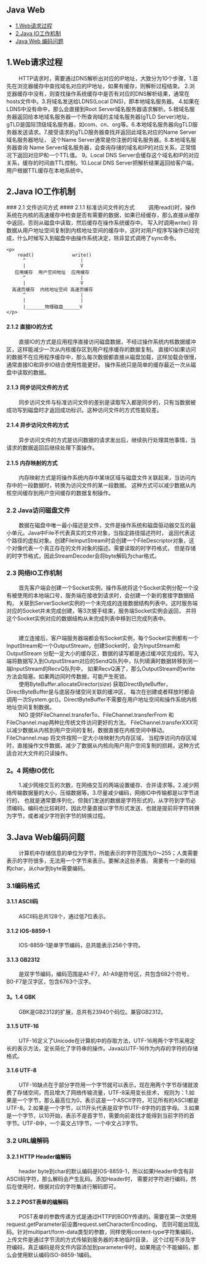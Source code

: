## Java Web
* [1.Web请求过程](#1)
* [2.Java IO工作机制](#2)
* [Java Web 编码问题](#3)

<h2 id="1">1.Web请求过程</h2>
&emsp;&emsp; HTTP请求时，需要通过DNS解析出对应的IP地址，大致分为10个步骤，1.首先在浏览器缓存中查找域名对应的IP地址，如果有缓存，则解析过程结束。
2.浏览器缓存中没有，则查找操作系统缓存中是否有对应的DNS解析结果，通常在hosts文件中。3.将域名发送给LDNS(Local DNS)，即本地域名服务器。
4.如果在LDNS中没有命中，那么会直接到Root Server域名服务器请求解析。5.根域名服务器返回给本地域名服务器一个所查询域的主域名服务器(gTLD Server)地址，
gTLD是国际顶级域名服务器，如com、cn、org等。6.本地域名服务器向gTLD服务器发送请求。7.接受请求的gTLD服务器查找并返回此域名对应的Name Server域名服务器地址，
这个Name Server通常是你注册的域名服务器。8.本地域名服务器查询 Name Server域名服务器，会查询存储的域名和IP的对应关系，正常情况下返回对应IP和一个TTL值。
9。Local DNS Server会缓存这个域名和IP的对应关系，缓存的时间由TTL控制。10.Local DNS Server把解析结果返回给客户端，用户根据TTL缓存在本地系统中。

<h2 id="2">2.Java IO工作机制</h2>
### 2.1 文件访问方式
#### 2.1.1 标准访问文件的方式
&emsp;&emsp; 调用read()时，操作系统在内核的高速缓存中检查是否有需要的数据，如果已经缓存，那么直接从缓存中返回，否则从磁盘中读取，然后缓存在操作系统缓存中。
写入时调用write() 将数据从用户地址空间复制到内核地址空间的缓存中，这时对用户程序写操作已经完成，什么时候写入到磁盘中由操作系统决定，除非显式调用了sync命令。

    <p>
        read()              write()
          ^                    |
          |                    V
       应用缓存  用户空间地址  应用缓存
          ^                    |
          |                    V
      高速页缓存  内核地址空间 高速页缓存      
          ^                    |
          |                    |
          |_______物理磁盘______V
    </p>
    
#### 2.1.2 直接IO的方式
&emsp;&emsp; 直接IO的方式是应用程序直接访问磁盘数据，不经过操作系统内核数据缓冲区，这样能减少一次从内核缓存区到用户程序缓存的数据复制。
直接IO如果访问的数据不在应用程序缓存中，那么每次数据都直接从磁盘加载，这样加载会很慢，通常直接IO和异步IO结合使用性能更好。
操作系统只是简单的缓存最近一次从磁盘中读取的数据。

#### 2.1.3 同步访问文件的方式
&emsp;&emsp; 同步访问文件与标准访问文件的差别是读取写入都是同步的，只有当数据被成功写到磁盘时才返回成功标识。这种访问文件的方式性能较差。

#### 2.1.4 异步访问文件的方式
&emsp;&emsp; 异步访问文件的方式是访问数据的请求发出后，继续执行处理其他事情，当请求的数据返回后继续处理下面操作。

#### 2.1.5 内存映射的方式
&emsp;&emsp; 内存映射方式是将操作系统内存中某块区域与磁盘文件关联起来，当访问内存中的一段数据时，转换为访问文件的某一段数据。
这种方式可以减少数据从内核空间缓存到用户空间缓存的数据复制操作。

### 2.2 Java访问磁盘文件
&emsp;&emsp; 数据在磁盘中唯一最小描述是文件，文件是操作系统和磁盘驱动器交互的最小单元。Java中File不代表真实的文件对象，当指定路径描述符时，
返回代表这个路径的虚拟对象。创建FileInputStream时会创建一个FileDescriptor对象，这个对像代表一个真正存在的文件对象的描述。需要读取的时字符格式，
但是存储的时字节格式，因此StreamDecoder会将byte解码为char格式。

### 2.3 网络IO工作机制
&emsp;&emsp; 首先客户端会创建一个Socket实例，操作系统将这个Socket实例分配一个没有被使用的本地端口号，服务端在接收到请求时，会创建一个新的套接字数据结构，
关联到ServerSocket实例的一个未完成的连接数据结构列表中。这时服务端对应的Socket并未完成创建，等3次握手结束，服务端Socket实例会返回，
并将这个Socket实例对应的数据结构从未完成列表中移到已完成列表中。

<br>
&emsp;&emsp; 建立连接后，客户端服务器端都会有Socket实例，每个Socket实例都有一个InputStream和一个OutputStream，创建Socket时，会为InputStream和OutputStream
分配一定大小的缓存区，数据的读写都是通过缓冲区完成的。写入端将数据写入到OutputStream对应的SendQ队列中，队列填满时数据转移到另一端InputStream的RecvQ队列中，
如果RecvQ满了，那么OutputStream的write方法会阻塞。如果两边同时传数据，可能产生死锁。

<br>
&emsp;&emsp; 使用ByteBuffer.allocateDirector(size) 获取DirectByteBuffer，DirectByteBuffer是与底层存储空间关联的缓冲区，
每次在创建或者释放时都会调用一次System.gc()。DirectByteBuffer不需要在用户地址空间和操作系统内核地址空间复制数据。

<br>
&emsp;&emsp; NIO 提供FileChannel.transferTo、FileChannel.transferFrom 和 FileChannel.map两种比传统文件访问更好的方法。
FileChannel.transferXXX可以减少数据从内核到用户空间的复制，数据直接在内核空间中移动。FileChannel.map 将文件按照一定大小块映射为内存区域，
当程序访问内存区域时，直接操作文件数据，减少了数据从内核向用户用户空间复制的损耗，这种方式适合对大文件的只读操作。

### 2。4 网络IO优化
&emsp;&emsp; 1.减少网络交互的次数，在网络交互的两端设置缓存、合并请求等。2.减少网络传输数据量的大小，压缩数据等。3.尽量减少编码，网络IO中传输都是以字节进行的，
也就是通常要序列化，但我们发送的数据是字符形式的，从字符到字节必须编码。编码也比较耗时，因此尽量直接以字节形式发送，也就是提前将字符转换为字节，或者减少字符到字节的转换过程。

<h2 id="3">3.Java Web编码问题</h2>
&emsp;&emsp; 计算机中存储信息的单位为字节，所能表示的字符范围为0～255；人类需要表示的字符很多，无法用一个字节来表示。要解决这些矛盾，
需要有一个新的结构char，从char到byte需要编码。

### 3.1编码格式
#### 3.1.1 ASCII码
&emsp;&emsp; ASCII码总共128个，通过低7位表示。

#### 3.1.2 IOS-8859-1
&emsp;&emsp; IOS-8859-1是单字节编码，总共能表示256个字符。

#### 3.1.3 GB2312
&emsp;&emsp; 是双字节编码，编码范围是A1-F7，A1-A9是符号区，共包含682个符号，B0-F7是汉字区，包含6763个汉字。

#### 3。1.4 GBK
&emsp;&emsp; GBK是GB2312的扩展，总共有23940个码位。兼容GB2312。

#### 3.1.5 UTF-16
&emsp;&emsp; UTF-16定义了Unicode在计算机中的存取方法，UTF-16用两个字节采用定长的表示方法，定长简化了字符串的操作。Java以UTF-16作为内存的字符的存储格式。

#### 3.1.6 UTF-8
&emsp;&emsp; UTF-16缺点在于部分字符用一个字节就可以表示，现在用两个字节存储就浪费了存储空间，而且增大了网络传输流量，UTF-8采用变长技术，
规则为：1.如果是一个字节，那么最高位为0，表示这是一个ASCII字符，可见所有的ASCII都是UTF-8。2.如果是一个字节，以11开头代表是双字节UTF-8字符的首字母。
3.如果是一个字节，以10开始，表示不是首字节，需要向前查找才能得到当前字符的首字节。UTF-8中，一个英文占1字节，一个中文占3字节。

### 3.2 URL编解码
#### 3.2.1 HTTP Header编解码
&emsp;&emsp; header byte到char的默认编码是IOS-8859-1，所以如果Header中含有非ASCII码字符，那么解码会产生乱码。添加Header时，
需要对字符进行编码，然后在使用时，根据对应的字符集进行解码即可。

#### 3.2.2 POST表单的编解码
&emsp;&emsp; POST表单的参数传递方式是通过HTTP的BODY传递的。需要在第一次使用request.getParameter前设置request.setCharacterEncoding，
否则可能出现乱码。针对multipart/form-data类型的参数，同样使用content-type字符集编码，上传文件是通过字节流的方式传输到服务器的本地临时目录，
这个过程不涉及字符编码，真正编码是将文件内容添加到parameter中时，如果用这个不能编码，那么会使用默认编码ISO-8859-1编码。





